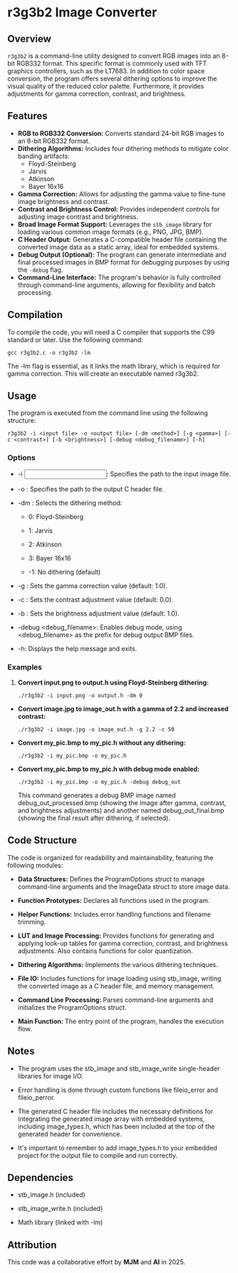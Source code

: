 
# r3g3b2 Image Converter

## Overview

`r3g3b2` is a command-line utility designed to convert RGB images into an 8-bit RGB332 format. This specific format is commonly used with TFT graphics controllers, such as the LT7683. In addition to color space conversion, the program offers several dithering options to improve the visual quality of the reduced color palette. Furthermore, it provides adjustments for gamma correction, contrast, and brightness.

## Features

-   **RGB to RGB332 Conversion:** Converts standard 24-bit RGB images to an 8-bit RGB332 format.
-   **Dithering Algorithms:** Includes four dithering methods to mitigate color banding artifacts:
    -   Floyd-Steinberg
    -   Jarvis
    -   Atkinson
    -   Bayer 16x16
-   **Gamma Correction:** Allows for adjusting the gamma value to fine-tune image brightness and contrast.
-   **Contrast and Brightness Control:** Provides independent controls for adjusting image contrast and brightness.
-   **Broad Image Format Support:** Leverages the `stb_image` library for loading various common image formats (e.g., PNG, JPG, BMP).
-   **C Header Output:** Generates a C-compatible header file containing the converted image data as a static array, ideal for embedded systems.
-   **Debug Output (Optional):** The program can generate intermediate and final processed images in BMP format for debugging purposes by using the `-debug` flag.
-   **Command-Line Interface:** The program's behavior is fully controlled through command-line arguments, allowing for flexibility and batch processing.

## Compilation

To compile the code, you will need a C compiler that supports the C99 standard or later. Use the following command:

	gcc r3g3b2.c -o r3g3b2 -lm
    
The -lm flag is essential, as it links the math library, which is required for gamma correction. This will create an executable named r3g3b2.

## Usage

The program is executed from the command line using the following structure:

	r3g3b2 -i <input file> -o <output file> [-dm <method>] [-g <gamma>] [-c <contrast>] [-b <brightness>] [-debug <debug_filename>] [-h]

### Options

-   -i <input file>: Specifies the path to the input image file.
    
-   -o <output file>: Specifies the path to the output C header file.
    
-   -dm <method>: Selects the dithering method:
    
    -   0: Floyd-Steinberg
        
    -   1: Jarvis
        
    -   2: Atkinson
        
    -   3: Bayer 16x16
        
    -   -1: No dithering (default)
        
-   -g <gamma>: Sets the gamma correction value (default: 1.0).
    
-   -c <contrast>: Sets the contrast adjustment value (default: 0.0).
    
-   -b <brightness>: Sets the brightness adjustment value (default: 1.0).
    
-   -debug <debug_filename>: Enables debug mode, using <debug_filename> as the prefix for debug output BMP files.
    
-   -h: Displays the help message and exits.
    

### Examples

1.  **Convert input.png to output.h using Floyd-Steinberg dithering:**
    
		./r3g3b2 -i input.png -o output.h -dm 0
    
-   **Convert image.jpg to image_out.h with a gamma of 2.2 and increased contrast:**
    
		./r3g3b2 -i image.jpg -o image_out.h -g 2.2 -c 50
	
-   **Convert my_pic.bmp to my_pic.h without any dithering:**
    
		./r3g3b2 -i my_pic.bmp -o my_pic.h
          
-   **Convert my_pic.bmp to my_pic.h with debug mode enabled:**
    
		./r3g3b2 -i my_pic.bmp -o my_pic.h -debug debug_out
    
    This command generates a debug BMP image named debug_out_processed.bmp (showing the image after gamma, contrast, and brightness adjustments) and another named debug_out_final.bmp (showing the final result after dithering, if selected).
    
## Code Structure

The code is organized for readability and maintainability, featuring the following modules:

-   **Data Structures:** Defines the ProgramOptions struct to manage command-line arguments and the ImageData struct to store image data.
    
-   **Function Prototypes:** Declares all functions used in the program.
    
-   **Helper Functions:** Includes error handling functions and filename trimming.
    
-   **LUT and Image Processing:** Provides functions for generating and applying look-up tables for gamma correction, contrast, and brightness adjustments. Also contains functions for color quantization.
    
-   **Dithering Algorithms:** Implements the various dithering techniques.
    
-   **File IO:** Includes functions for image loading using stb_image, writing the converted image as a C header file, and memory management.
    
-   **Command Line Processing:** Parses command-line arguments and initializes the ProgramOptions struct.
    
-   **Main Function:** The entry point of the program, handles the execution flow.
    

## Notes

-   The program uses the stb_image and stb_image_write single-header libraries for image I/O.
    
-   Error handling is done through custom functions like fileio_error and fileio_perror.
    
-   The generated C header file includes the necessary definitions for integrating the generated image array with embedded systems, including image_types.h, which has been included at the top of the generated header for convenience.
    
-   It's important to remember to add image_types.h to your embedded project for the output file to compile and run correctly.
    

## Dependencies

-   stb_image.h (included)
    
-   stb_image_write.h (included)
    
-   Math library (linked with -lm)
    

## Attribution

This code was a collaborative effort by **MJM** and **AI** in 2025.
